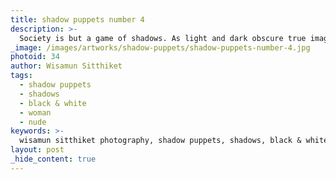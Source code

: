 ```yaml
---
title: shadow puppets number 4
description: >-
  Society is but a game of shadows. As light and dark obscure true images, Wisamun Sitthiket invites us to consider meanings and messages hiding in the depths with the Shadow Puppets collection.
_image: /images/artworks/shadow-puppets/shadow-puppets-number-4.jpg
photoid: 34
author: Wisamun Sitthiket
tags:
  - shadow puppets
  - shadows
  - black & white
  - woman
  - nude
keywords: >-
  wisamun sitthiket photography, shadow puppets, shadows, black & white photography, woman
layout: post
_hide_content: true
---
```


